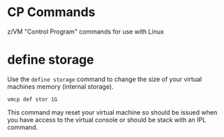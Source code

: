 # CP Commands

z/VM "Control Program" commands for use with Linux

# define storage

Use the `define storage` command to change the size of your virtual machines memory (internal storage).

    vmcp def stor 1G

This command may reset your virtual machine so should be issued when you have access to the virtual console or should be stack with an IPL command.


